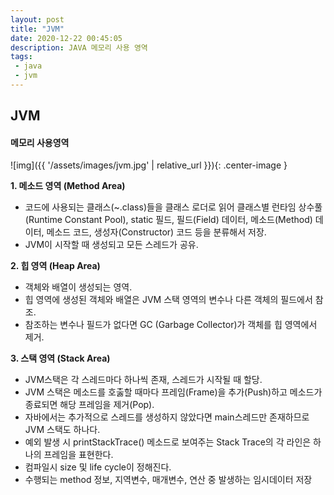 ```yaml
---
layout: post   
title: "JVM"   
date: 2020-12-22 00:45:05   
description: JAVA 메모리 사용 영역   
tags:
 - java
 - jvm
---
```


## JVM 

#### 메모리 사용영역

![img]({{ '/assets/images/jvm.jpg' | relative_url }}){: .center-image }

**1. 메소드 영역 (Method Area)**   
* 코드에 사용되는 클래스(~.class)들을 클래스 로더로 읽어 클래스별 런타임 상수풀(Runtime Constant Pool),
static 필드, 필드(Field) 데이터, 메소드(Method) 데이터, 메소드 코드, 생성자(Constructor) 코드 등을 분류해서 저장.
* JVM이 시작할 때 생성되고 모든 스레드가 공유.

**2. 힙 영역 (Heap Area)**   
* 객체와 배열이 생성되는 영역. 
* 힙 영역에 생성된 객체와 배열은 JVM 스택 영역의 변수나 다른 객체의 필드에서 참조.
* 참조하는 변수나 필드가 없다면 GC (Garbage Collector)가 객체를 힙 영역에서 제거.

**3. 스택 영역 (Stack Area)**   
* JVM스택은 각 스레드마다 하나씩 존재, 스레드가 시작될 때 할당.
* JVM 스택은 메소드를 호춣할 때마다 프레임(Frame)을 추가(Push)하고 메소드가 종료되면 해당 프레임을 제거(Pop).
* 자바에서는 추가적으로 스레드를 생성하지 않았다면 main스레드만 존재하므로 JVM 스택도 하나다.
* 예외 발생 시 printStackTrace() 메소드로 보여주는 Stack Trace의 각 라인은 하나의 프레임을 표현한다.
* 컴파일시 size 및 life cycle이 정해진다.
* 수행되는 method 정보, 지역변수, 매개변수, 연산 중 발생하는 임시데이터 저장